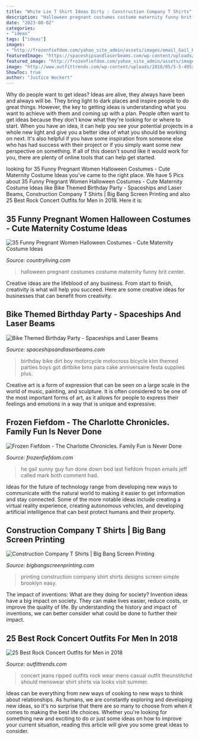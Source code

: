 ```yaml
---
title: "White Lie T Shirt Ideas Dirty : Construction Company T Shirts"
description: "Halloween pregnant costumes costume maternity funny brit center"
date: "2023-08-02"
categories:
- "ideas"
tags: ["ideas"]
images:
- "http://frozenfiefdom.com/yahoo_site_admin/assets/images/email_Gail_Hat_and_shades.293121048_std.jpg"
featuredImage: "https://spaceshipsandlaserbeams.com/wp-content/uploads/2015/09/dirt-bike-birthday-party-ideas.jpg"
featured_image: "http://frozenfiefdom.com/yahoo_site_admin/assets/images/email_Gail_Hat_and_shades.293121048_std.jpg"
image: "http://www.outfittrends.com/wp-content/uploads/2018/05/5-5-495x1024.jpg"
ShowToc: true
author: "Justice Wuckert"
---
```



Why do people want to get ideas?
Ideas are alive, they always have been and always will be. They bring light to dark places and inspire people to do great things. However, the key to getting ideas is understanding what you want to achieve with them and coming up with a plan. 
People often want to get ideas because they don't know what they're looking for or where to start. When you have an idea, it can help you see your potential projects in a whole new light and give you a better idea of what you should be working on next. It's also helpful if you have some inspiration from someone else who has had success with their project or if you simply want some new perspective on something. If all of this doesn't sound like it would work for you, there are plenty of online tools that can help get started.

	

		
looking for 35 Funny Pregnant Women Halloween Costumes - Cute Maternity Costume Ideas you've came to the right place. We have 5 Pics about 35 Funny Pregnant Women Halloween Costumes - Cute Maternity Costume Ideas like Bike Themed Birthday Party - Spaceships and Laser Beams, Construction Company T Shirts | Big Bang Screen Printing and also 25 Best Rock Concert Outfits for Men in 2018. Here it is:
		
    
## 35 Funny Pregnant Women Halloween Costumes - Cute Maternity Costume Ideas

<img loading=lazy src="https://hips.hearstapps.com/hmg-prod.s3.amazonaws.com/images/prego-maternity-halloween-costume-1529619190.jpg?crop=1xw:1xh;center,top&amp;resize=480:*" onerror="this.onerror=null;this.src='https://tse2.mm.bing.net/th?id=OIP.aXINX-bnr8CmsCBGq3lFDAHaLH&amp;pid=15.1';" alt="35 Funny Pregnant Women Halloween Costumes - Cute Maternity Costume Ideas">

_Source: countryliving.com_

>halloween pregnant costumes costume maternity funny brit center. 

	

Creative ideas are the lifeblood of any business. From start to finish, creativity is what will help you succeed. Here are some creative ideas for businesses that can benefit from creativity.

    
## Bike Themed Birthday Party - Spaceships And Laser Beams

<img loading=lazy src="https://spaceshipsandlaserbeams.com/wp-content/uploads/2015/09/dirt-bike-birthday-party-ideas.jpg" onerror="this.onerror=null;this.src='https://tse1.mm.bing.net/th?id=OIP.NiHNz_h--5_9SAYwVLI17AHaLH&amp;pid=15.1';" alt="Bike Themed Birthday Party - Spaceships and Laser Beams">

_Source: spaceshipsandlaserbeams.com_

>birthday bike dirt boy motorcycle motocross bicycle ktm themed parties boys got dirtbike bmx para cake anniversaire festa supplies plus. 

	

Creative art is a form of expression that can be seen on a large scale in the world of music, painting, and sculpture. It is often considered to be one of the most important forms of art, as it allows for people to express their feelings and emotions in a way that is unique and expressive.

    
## Frozen Fiefdom - The Charlotte Chronicles. Family Fun Is Never Done

<img loading=lazy src="http://frozenfiefdom.com/yahoo_site_admin/assets/images/email_Gail_Hat_and_shades.293121048_std.jpg" onerror="this.onerror=null;this.src='https://tse4.mm.bing.net/th?id=OIP.pxY7OPT0jg4Hyn3Dh4OjrgHaFA&amp;pid=15.1';" alt="Frozen Fiefdom - The Charlotte Chronicles. Family Fun is Never Done">

_Source: frozenfiefdom.com_

>he gail sunny guy fun done down bed last fiefdom frozen emails jeff called mark both comment had. 

	

Ideas for the future of technology range from developing new ways to communicate with the natural world to making it easier to get information and stay connected. Some of the more notable ideas include creating a virtual reality experience, creating autonomous vehicles, and developing artificial intelligence that can best protect humans and their property.

    
## Construction Company T Shirts | Big Bang Screen Printing

<img loading=lazy src="http://bigbangscreenprinting.com/wp-content/uploads/2016/11/screen-printing-brooklyn-300x225.jpg" onerror="this.onerror=null;this.src='https://tse3.mm.bing.net/th?id=OIP.nZRynx87rhens7Rv0qy3WAAAAA&amp;pid=15.1';" alt="Construction Company T Shirts | Big Bang Screen Printing">

_Source: bigbangscreenprinting.com_

>printing construction company shirt shirts designs screen simple brooklyn easy. 

	

The impact of inventions: What are they doing for society?
Invention ideas have a big impact on society. They can make lives easier, reduce costs, or improve the quality of life. By understanding the history and impact of inventions, we can better consider what could be done to further their impact.

    
## 25 Best Rock Concert Outfits For Men In 2018

<img loading=lazy src="http://www.outfittrends.com/wp-content/uploads/2018/05/5-5-495x1024.jpg" onerror="this.onerror=null;this.src='https://tse1.mm.bing.net/th?id=OIP.26e2RGdR-kiEsZRkHEtbGwHaPU&amp;pid=15.1';" alt="25 Best Rock Concert Outfits for Men in 2018">

_Source: outfittrends.com_

>concert jeans ripped outfits rock wear mens casual outfit theunstitchd should menswear shirt shirts via looks visit summer. 

	

Ideas can be everything from new ways of cooking to new ways to think about relationships. As humans, we are constantly exploring and developing new ideas, so it's no surprise that there are so many to choose from when it comes to making the best life choices. Whether you're looking for something new and exciting to do or just some ideas on how to improve your current situation, reading this article will give you some great ideas to consider.

